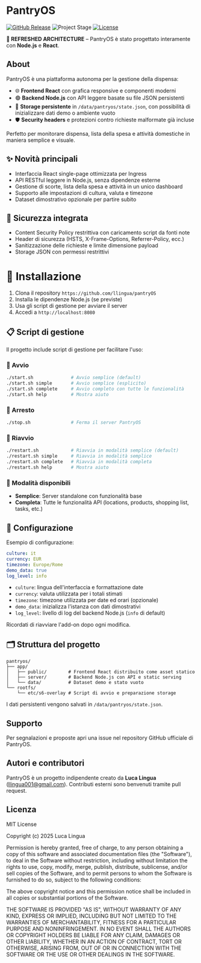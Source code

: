 # PantryOS

[![GitHub Release][releases-shield]][releases]
![Project Stage][project-stage-shield]
[![License][license-shield]](LICENSE.md)

**🔁 REFRESHED ARCHITECTURE** – PantryOS è stato progettato interamente con **Node.js** e **React**.

## About

PantryOS è una piattaforma autonoma per la gestione della dispensa:

- 🌐 **Frontend React** con grafica responsive e componenti moderni
- 🟢 **Backend Node.js** con API leggere basate su file JSON persistenti
- 🧊 **Storage persistente** in `/data/pantryos/state.json`, con possibilità di
  inizializzare dati demo o ambiente vuoto
- 🛡️ **Security headers** e protezioni contro richieste malformate già incluse

Perfetto per monitorare dispensa, lista della spesa e attività domestiche in
maniera semplice e visuale.

## ✨ Novità principali

- Interfaccia React single-page ottimizzata per Ingress
- API RESTful leggere in Node.js, senza dipendenze esterne
- Gestione di scorte, lista della spesa e attività in un unico dashboard
- Supporto alle impostazioni di cultura, valuta e timezone
- Dataset dimostrativo opzionale per partire subito

## 🔐 Sicurezza integrata

- Content Security Policy restrittiva con caricamento script da fonti note
- Header di sicurezza (HSTS, X-Frame-Options, Referrer-Policy, ecc.)
- Sanitizzazione delle richieste e limite dimensione payload
- Storage JSON con permessi restrittivi

# 🚀 Installazione

1. Clona il repository `https://github.com/llingua/pantryOS`
2. Installa le dipendenze Node.js (se previste)
3. Usa gli script di gestione per avviare il server
4. Accedi a `http://localhost:8080`

## 📋 Script di gestione

Il progetto include script di gestione per facilitare l'uso:

### 🚀 Avvio

```bash
./start.sh              # Avvio semplice (default)
./start.sh simple       # Avvio semplice (esplicito)
./start.sh complete     # Avvio completo con tutte le funzionalità
./start.sh help         # Mostra aiuto
```

### 🛑 Arresto

```bash
./stop.sh               # Ferma il server PantryOS
```

### 🔄 Riavvio

```bash
./restart.sh            # Riavvia in modalità semplice (default)
./restart.sh simple     # Riavvia in modalità semplice
./restart.sh complete   # Riavvia in modalità completa
./restart.sh help       # Mostra aiuto
```

### 🎯 Modalità disponibili

- **Semplice**: Server standalone con funzionalità base
- **Completa**: Tutte le funzionalità API (locations, products, shopping list, tasks, etc.)

## 🔧 Configurazione

Esempio di configurazione:

```yaml
culture: it
currency: EUR
timezone: Europe/Rome
demo_data: true
log_level: info
```

- `culture`: lingua dell'interfaccia e formattazione date
- `currency`: valuta utilizzata per i totali stimati
- `timezone`: timezone utilizzata per date ed orari (opzionale)
- `demo_data`: inizializza l'istanza con dati dimostrativi
- `log_level`: livello di log del backend Node.js (`info` di default)

Ricordati di riavviare l'add-on dopo ogni modifica.

## 🗂️ Struttura del progetto

```
pantryos/
├── app/
│   ├── public/        # Frontend React distribuito come asset statico
│   ├── server/        # Backend Node.js con API e static serving
│   └── data/          # Dataset demo e stato vuoto
└── rootfs/
    └── etc/s6-overlay # Script di avvio e preparazione storage
```

I dati persistenti vengono salvati in `/data/pantryos/state.json`.

## Supporto

Per segnalazioni e proposte apri una issue nel repository GitHub ufficiale di PantryOS.

## Autori e contributori

PantryOS è un progetto indipendente creato da **Luca Lingua** (llingua001@gmail.com).
Contributi esterni sono benvenuti tramite pull request.

## Licenza

MIT License

Copyright (c) 2025 Luca Lingua

Permission is hereby granted, free of charge, to any person obtaining a copy
of this software and associated documentation files (the "Software"), to deal
in the Software without restriction, including without limitation the rights
to use, copy, modify, merge, publish, distribute, sublicense, and/or sell
copies of the Software, and to permit persons to whom the Software is
furnished to do so, subject to the following conditions:

The above copyright notice and this permission notice shall be included in all
copies or substantial portions of the Software.

THE SOFTWARE IS PROVIDED "AS IS", WITHOUT WARRANTY OF ANY KIND, EXPRESS OR
IMPLIED, INCLUDING BUT NOT LIMITED TO THE WARRANTIES OF MERCHANTABILITY,
FITNESS FOR A PARTICULAR PURPOSE AND NONINFRINGEMENT. IN NO EVENT SHALL THE
AUTHORS OR COPYRIGHT HOLDERS BE LIABLE FOR ANY CLAIM, DAMAGES OR OTHER
LIABILITY, WHETHER IN AN ACTION OF CONTRACT, TORT OR OTHERWISE, ARISING FROM,
OUT OF OR IN CONNECTION WITH THE SOFTWARE OR THE USE OR OTHER DEALINGS IN THE
SOFTWARE.

[releases-shield]: https://img.shields.io/github/release/llingua/pantryOS.svg
[releases]: https://github.com/llingua/pantryOS/releases
[project-stage-shield]: https://img.shields.io/badge/project%20stage-experimental-orange.svg
[license-shield]: https://img.shields.io/github/license/llingua/pantryOS.svg
[aarch64-shield]: https://img.shields.io/badge/aarch64-yes-green.svg
[amd64-shield]: https://img.shields.io/badge/amd64-yes-green.svg
[armv7-shield]: https://img.shields.io/badge/armv7-yes-green.svg
[github-actions-shield]: https://github.com/llingua/pantryOS/workflows/CI/badge.svg
[github-actions]: https://github.com/llingua/pantryOS/actions
[maintenance-shield]: https://img.shields.io/maintenance/yes/2025.svg
[commits-shield]: https://img.shields.io/github/commit-activity/y/llingua/pantryOS.svg
[commits]: https://github.com/llingua/pantryOS/commits/main
[forum]: https://community.home-assistant.io/?u=addon_pantryos
[issue]: https://github.com/llingua/pantryOS/issues
[reddit]: https://www.reddit.com/r/homeassistant
[contributors]: https://github.com/llingua/pantryOS/graphs/contributors
